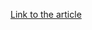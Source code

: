 [Link to the article](https://www.trustwave.com/en-us/resources/blogs/spiderlabs-blog/pillowmint-fin7s-monkey-thief/)
